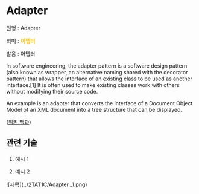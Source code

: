 # Adapter

원형 : Adapter

의미  : <span style="color:#FFBF00; font-weight:bold;">어뎁터</span>

발음 : 어뎁터

In software engineering, the adapter pattern is a software design pattern (also known as wrapper, an alternative naming shared with the decorator pattern) that allows the interface of an existing class to be used as another interface.[1] It is often used to make existing classes work with others without modifying their source code.

An example is an adapter that converts the interface of a Document Object Model of an XML document into a tree structure that can be displayed.

([위키 백과](https://en.wikipedia.org/wiki/Adapter_pattern))

## 관련 기술
1. 예시 1

2. 예시 2


![제목](../2TAT1C/Adapter _1.png)
